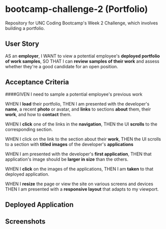 # bootcamp-challenge-2 (Portfolio)
Repository for UNC Coding Bootcamp's Week 2 Challenge, which involves building a portfolio.

## User Story

AS an **employer**, I WANT to view a potential employee's **deployed portfolio of work samples**,
SO THAT I can **review samples of their work** and assess whether they're a good candidate for an open position.

## Acceptance Criteria

####GIVEN I need to sample a potential employee's previous work

WHEN I **load** their portfolio, THEN I am presented with the developer's **name**, a recent **photo** or avatar, 
and **links** to sections **about** them, their **work**, and how to **contact** them.

WHEN I **click** one of the links in the **navigation**,
THEN the UI **scrolls** to the corresponding section.

WHEN I click on the link to the section about their **work**,
THEN the UI scrolls to a section with **titled images** of the developer's **applications**

WHEN I am presented with the developer's **first application**,
THEN that application's image should be **larger in size** than the others.

WHEN I **click** on the images of the applications,
THEN I am **taken** to that deployed application.

WHEN I **resize** the page or view the site on various screens and devices
THEN I am presented with a **responsive layout** that adapts to my viewport.

## Deployed Application

## Screenshots
